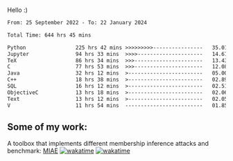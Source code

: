 Hello :)


<!--START_SECTION:waka-->

```txt
From: 25 September 2022 - To: 22 January 2024

Total Time: 644 hrs 45 mins

Python                225 hrs 42 mins >>>>>>>>>----------------   35.01 %
Jupyter               94 hrs 33 mins  >>>>---------------------   14.67 %
TeX                   86 hrs 34 mins  >>>----------------------   13.43 %
C                     77 hrs 53 mins  >>>----------------------   12.08 %
Java                  32 hrs 12 mins  >------------------------   05.00 %
C++                   18 hrs 38 mins  >------------------------   02.89 %
SQL                   16 hrs 12 mins  >------------------------   02.51 %
ObjectiveC            13 hrs 18 mins  >------------------------   02.06 %
Text                  13 hrs 12 mins  >------------------------   02.05 %
V                     11 hrs 54 mins  -------------------------   01.85 %
```

<!--END_SECTION:waka-->

## Some of my work: 

A toolbox that implements different membership inference attacks and benchmark: [MIAE](https://github.com/RPI-DSPlab) [![wakatime](https://wakatime.com/badge/user/18ac89f5-baf8-49e6-a5ee-d9272435ce3a/project/3e6541fd-578f-4d9d-9080-f2a42b2d10e1.svg)](https://wakatime.com/badge/user/18ac89f5-baf8-49e6-a5ee-d9272435ce3a/project/3e6541fd-578f-4d9d-9080-f2a42b2d10e1) [![wakatime](https://wakatime.com/badge/user/18ac89f5-baf8-49e6-a5ee-d9272435ce3a/project/5d5826e9-c6d6-4d86-8b00-0d1608c5f167.svg)](https://wakatime.com/badge/user/18ac89f5-baf8-49e6-a5ee-d9272435ce3a/project/5d5826e9-c6d6-4d86-8b00-0d1608c5f167)

